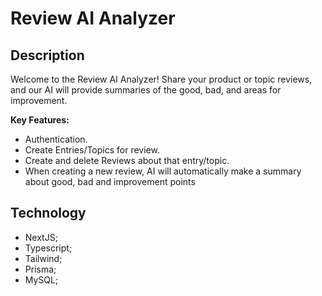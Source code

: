 # Review AI Analyzer

## Description

Welcome to the Review AI Analyzer! Share your product or topic reviews, and our AI will provide summaries of the good, bad, and areas for improvement.

**Key Features:**

- Authentication.
- Create Entries/Topics for review.
- Create and delete Reviews about that entry/topic.
- When creating a new review, AI will automatically make a summary about good, bad and improvement points

## Technology

- NextJS;
- Typescript;
- Tailwind;
- Prisma;
- MySQL;
